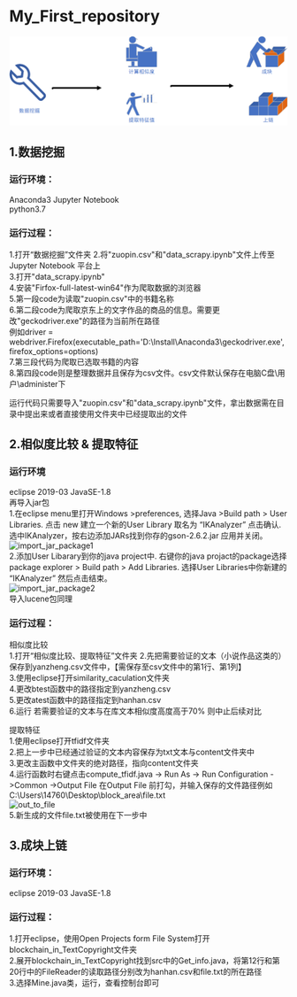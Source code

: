 # My_First_repository
![Process](https://github.com/Demoom/My_First_repository/blob/master/images/Process.png)
## 1.数据挖掘
### 运行环境：
Anaconda3 Jupyter Notebook<br>
python3.7

### 运行过程：
1.打开“数据挖掘”文件夹
2.将"zuopin.csv"和"data_scrapy.ipynb"文件上传至Jupyter Notebook 平台上<br>
3.打开"data_scrapy.ipynb"<br>
4.安装"Firfox-full-latest-win64"作为爬取数据的浏览器<br>
5.第一段code为读取"zuopin.csv"中的书籍名称<br>
6.第二段code为爬取京东上的文字作品的商品的信息。需要更改"geckodriver.exe"的路径为当前所在路径<br>
例如driver = webdriver.Firefox(executable_path='D:\Install\Anaconda3\geckodriver.exe', firefox_options=options)<br>
7.第三段代码为爬取已选取书籍的内容<br>
8.第四段code则是整理数据并且保存为csv文件。csv文件默认保存在电脑C盘\用户\administer下<br>

运行代码只需要导入"zuopin.csv"和"data_scrapy.ipynb"文件，拿出数据需在目录中提出来或者直接使用文件夹中已经提取出的文件<br>

## 2.相似度比较 & 提取特征
### 运行环境
eclipse 2019-03
JavaSE-1.8<br>
再导入jar包<br>
1.在eclipse menu里打开Windows >preferences, 选择Java >Build path > User Libraries. 点击 new 建立一个新的User Library 取名为 “IKAnalyzer” 点击确认. 选中IKAnalyzer，按右边添加JARs找到你存的gson-2.6.2.jar 应用并关闭。<br>
![import_jar_package1]()<br>
2.添加User Libarary到你的java project中. 右键你的java projact的package选择 package explorer > Build path > Add Libraries. 选择User Libraries中你新建的 “IKAnalyzer” 然后点击结束。<br>
![import_jar_package2]()<br>
导入lucene包同理<br>

### 运行过程：
相似度比较<br>
1.打开“相似度比较、提取特征”文件夹
2.先把需要验证的文本（小说作品这类的）保存到yanzheng.csv文件中，【需保存至csv文件中的第1行、第1列】<br>
3.使用eclipse打开similarity_caculation文件夹<br>
4.更改btest函数中的路径指定到yanzheng.csv<br>
5.更改atest函数中的路径指定到hanhan.csv<br>
6.运行 若需要验证的文本与在库文本相似度高度高于70% 则中止后续对比<br>

提取特征<br>
1.使用eclipse打开tfidf文件夹<br>
2.把上一步中已经通过验证的文本内容保存为txt文本与content文件夹中<br>
3.更改主函数中文件夹的绝对路径，指向content文件夹<br>
4.运行函数时右键点击compute_tfidf.java -> Run As -> Run Configuration ->Common ->Output File 在Output File 前打勾，并输入保存的文件路径例如C:\Users\14760\Desktop\block_area\file.txt<br>
![out_to_file]()<br>
5.新生成的文件file.txt被使用在下一步中<br>

## 3.成块上链
### 运行环境：
eclipse 2019-03
JavaSE-1.8

### 运行过程：
1.打开eclipse，使用Open Projects form File System打开blockchain_in_TextCopyright文件夹<br>
2.展开blockchain_in_TextCopyright找到src中的Get_info.java，将第12行和第20行中的FileReader的读取路径分别改为hanhan.csv和file.txt的所在路径<br>
3.选择Mine.java类，运行，查看控制台即可<br>

